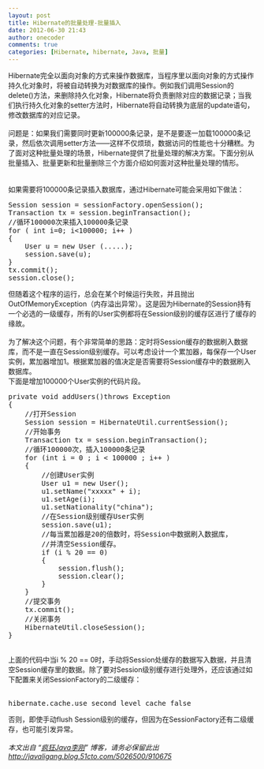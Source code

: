 ```yaml
---
layout: post
title: Hibernate的批量处理-批量插入
date: 2012-06-30 21:43
author: onecoder
comments: true
categories: [Hibernate, hibernate, Java, 批量]
---
```

Hibernate完全以面向对象的方式来操作数据库，当程序里以面向对象的方式操作持久化对象时，将被自动转换为对数据库的操作。例如我们调用Session的delete()方法，来删除持久化对象，Hibernate将负责删除对应的数据记录；当我们执行持久化对象的setter方法时，Hibernate将自动转换为底层的update语句，修改数据库的对应记录。<br />
<br />
问题是：如果我们需要同时更新100000条记录，是不是要逐一加载100000条记录，然后依次调用setter方法&mdash;&mdash;这样不仅烦琐，数据访问的性能也十分糟糕。为了面对这种批量处理的场景，Hibernate提供了批量处理的解决方案。下面分别从批量插入、批量更新和批量删除三个方面介绍如何面对这种批量处理的情形。<br />
<br />
<br />
如果需要将100000条记录插入数据库，通过Hibernate可能会采用如下做法：<br />
<pre class="brush:java;first-line:1;pad-line-numbers:true;highlight:null;collapse:false;">
Session session = sessionFactory.openSession();  
Transaction tx = session.beginTransaction();  
//循环100000次来插入100000条记录  
for ( int i=0; i&lt;100000; i++ )  
{  
    User u = new User (.....);  
    session.save(u);  
}  
tx.commit();  
session.close();  
</pre>
但随着这个程序的运行，总会在某个时候运行失败，并且抛出OutOfMemoryException（内存溢出异常）。这是因为Hibernate的Session持有一个必选的一级缓存，所有的User实例都将在Session级别的缓存区进行了缓存的缘故。<br />
<br />
为了解决这个问题，有个非常简单的思路：定时将Session缓存的数据刷入数据库，而不是一直在Session级别缓存。可以考虑设计一个累加器，每保存一个User实例，累加器增加1。根据累加器的值决定是否需要将Session缓存中的数据刷入数据库。<br />
下面是增加100000个User实例的代码片段。<br />
<pre class="brush:java;first-line:1;pad-line-numbers:true;highlight:null;collapse:false;">
private void addUsers()throws Exception  
{  
    //打开Session  
    Session session = HibernateUtil.currentSession();  
    //开始事务  
    Transaction tx = session.beginTransaction();  
    //循环100000次，插入100000条记录  
    for (int i = 0 ; i &lt; 100000 ; i++ )  
    {  
        //创建User实例  
        User u1 = new User();  
        u1.setName(&quot;xxxxx&quot; + i);  
        u1.setAge(i);  
        u1.setNationality(&quot;china&quot;);  
        //在Session级别缓存User实例  
        session.save(u1);  
        //每当累加器是20的倍数时，将Session中数据刷入数据库，  
        //并清空Session缓存。  
        if (i % 20 == 0)  
        {  
            session.flush();  
            session.clear();  
        }  
    }  
    //提交事务  
    tx.commit();  
    //关闭事务  
    HibernateUtil.closeSession();  
}  
</pre>
<br />
上面的代码中当i % 20 == 0时，手动将Session处缓存的数据写入数据，并且清空Session缓存里的数据。除了要对Session级别缓存进行处理外，还应该通过如下配置来关闭SessionFactory的二级缓存：<br />
<br />
<pre class="brush:java;first-line:1;pad-line-numbers:true;highlight:null;collapse:false;">
hibernate.cache.use_second_level_cache false 
</pre>
否则，即使手动flush Session级别的缓存，但因为在SessionFactory还有二级缓存，也可能引发异常。<br />
<br />
<span style="font-size:14px;"><cite>本文出自 &ldquo;<a href="http://javaligang.blog.51cto.com/">疯狂Java李刚</a>&rdquo; 博客，请务必保留此出<a href="http://javaligang.blog.51cto.com/5026500/910675">http://javaligang.blog.51cto.com/5026500/910675</a></cite></span>
